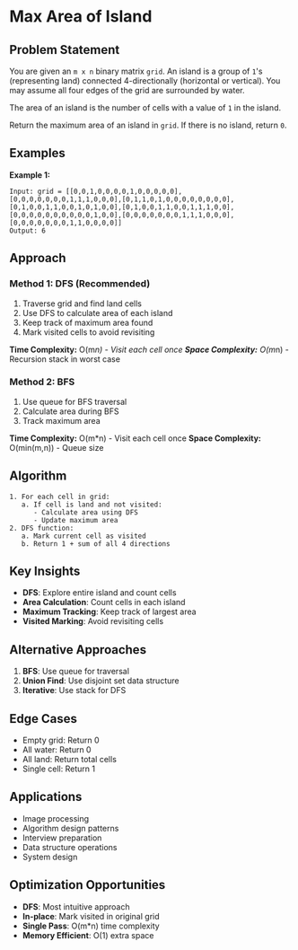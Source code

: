 # Max Area of Island

## Problem Statement

You are given an `m x n` binary matrix `grid`. An island is a group of `1`'s (representing land) connected 4-directionally (horizontal or vertical). You may assume all four edges of the grid are surrounded by water.

The area of an island is the number of cells with a value of `1` in the island.

Return the maximum area of an island in `grid`. If there is no island, return `0`.

## Examples

**Example 1:**
```
Input: grid = [[0,0,1,0,0,0,0,1,0,0,0,0,0],[0,0,0,0,0,0,0,1,1,1,0,0,0],[0,1,1,0,1,0,0,0,0,0,0,0,0],[0,1,0,0,1,1,0,0,1,0,1,0,0],[0,1,0,0,1,1,0,0,1,1,1,0,0],[0,0,0,0,0,0,0,0,0,0,1,0,0],[0,0,0,0,0,0,0,1,1,1,0,0,0],[0,0,0,0,0,0,0,1,1,0,0,0,0]]
Output: 6
```

## Approach

### Method 1: DFS (Recommended)
1. Traverse grid and find land cells
2. Use DFS to calculate area of each island
3. Keep track of maximum area found
4. Mark visited cells to avoid revisiting

**Time Complexity:** O(m*n) - Visit each cell once
**Space Complexity:** O(m*n) - Recursion stack in worst case

### Method 2: BFS
1. Use queue for BFS traversal
2. Calculate area during BFS
3. Track maximum area

**Time Complexity:** O(m*n) - Visit each cell once
**Space Complexity:** O(min(m,n)) - Queue size

## Algorithm

```
1. For each cell in grid:
   a. If cell is land and not visited:
      - Calculate area using DFS
      - Update maximum area
2. DFS function:
   a. Mark current cell as visited
   b. Return 1 + sum of all 4 directions
```

## Key Insights

- **DFS**: Explore entire island and count cells
- **Area Calculation**: Count cells in each island
- **Maximum Tracking**: Keep track of largest area
- **Visited Marking**: Avoid revisiting cells

## Alternative Approaches

1. **BFS**: Use queue for traversal
2. **Union Find**: Use disjoint set data structure
3. **Iterative**: Use stack for DFS

## Edge Cases

- Empty grid: Return 0
- All water: Return 0
- All land: Return total cells
- Single cell: Return 1

## Applications

- Image processing
- Algorithm design patterns
- Interview preparation
- Data structure operations
- System design

## Optimization Opportunities

- **DFS**: Most intuitive approach
- **In-place**: Mark visited in original grid
- **Single Pass**: O(m*n) time complexity
- **Memory Efficient**: O(1) extra space
